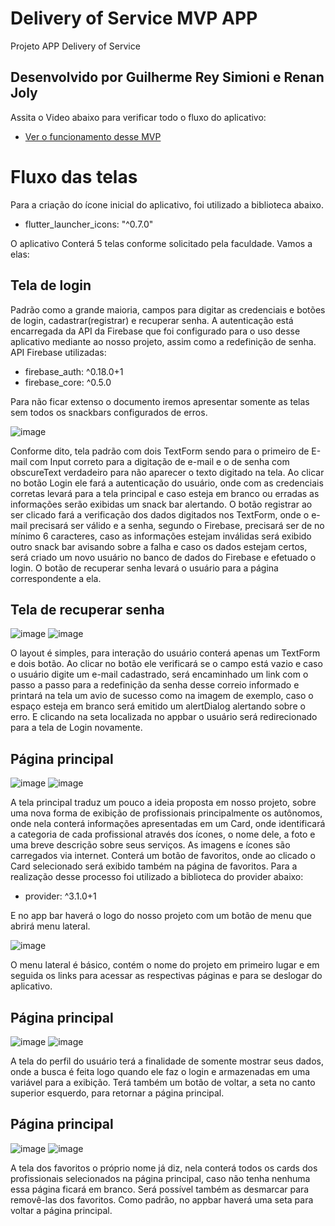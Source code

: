 # Delivery of Service MVP APP

Projeto APP Delivery of Service

## Desenvolvido por Guilherme Rey Simioni e Renan Joly


Assita o Video abaixo para verificar todo o fluxo do aplicativo:

- [Ver o funcionamento desse MVP](https://www.youtube.com/watch?v=-G0IQOYTYlw&feature=youtu.be)


# Fluxo das telas

Para a criação do ícone inicial do aplicativo, foi utilizado a biblioteca abaixo.
- flutter_launcher_icons: "^0.7.0"

O aplicativo Conterá 5 telas conforme solicitado pela faculdade. Vamos a elas:

## Tela de login

Padrão como a grande maioria, campos para digitar as credenciais e botões de login, cadastrar(registrar) e recuperar senha. A autenticação está encarregada da API da Firebase que foi configurado para o uso desse aplicativo mediante ao nosso projeto, assim como a redefinição de senha. 
API Firebase utilizadas:
- firebase_auth: ^0.18.0+1
- firebase_core: ^0.5.0

Para não ficar extenso o documento iremos apresentar somente as telas sem todos os snackbars configurados de erros. 

![image](https://user-images.githubusercontent.com/32063862/93276936-5ec03a80-f797-11ea-95d7-f177a4590e0c.png)

Conforme dito, tela padrão com dois TextForm sendo para o primeiro de E-mail com Input correto para a digitação de e-mail e o de senha com obscureText verdadeiro para não aparecer o texto digitado na tela. 
Ao clicar no botão Login ele fará a autenticação do usuário, onde com as credenciais corretas levará para a tela principal e caso esteja em branco ou erradas as informações serão exibidas um snack bar alertando. 
O botão registrar ao ser clicado fará a verificação dos dados digitados nos TextForm, onde o e-mail precisará ser válido e a senha, segundo o Firebase, precisará ser de no mínimo 6 caracteres, caso as informações estejam inválidas será exibido outro snack bar avisando sobre a falha e caso os dados estejam certos, será criado um novo usuário no banco de dados do Firebase e efetuado o login.
O botão de recuperar senha levará o usuário para a página correspondente a ela. 

## Tela de recuperar senha

![image](https://user-images.githubusercontent.com/32063862/93277052-ab0b7a80-f797-11ea-8333-da5b855968a2.png) ![image](https://user-images.githubusercontent.com/32063862/93277077-b8286980-f797-11ea-907f-e3038050c183.png)

O layout é simples, para interação do usuário conterá apenas um TextForm e dois botão. 
Ao clicar no botão ele verificará se o campo está vazio e caso o usuário digite um e-mail cadastrado, será encaminhado um link com o passo a passo para a redefinição da senha desse correio informado e printará na tela um avio de sucesso como na imagem de exemplo, caso o espaço esteja em branco será emitido um alertDialog alertando sobre o erro. 
E clicando na seta localizada no appbar o usuário será redirecionado para a tela de Login novamente. 

## Página principal
![image](https://user-images.githubusercontent.com/32063862/93277131-df7f3680-f797-11ea-9424-6e9f0137f6f0.png) ![image](https://user-images.githubusercontent.com/32063862/93277141-e8700800-f797-11ea-943e-2701c00da65a.png)

A tela principal traduz um pouco a ideia proposta em nosso projeto, sobre uma nova forma de exibição de profissionais principalmente os autônomos, onde nela conterá informações apresentadas em um Card, onde identificará a categoria de cada profissional através dos ícones, o nome dele, a foto e uma breve descrição sobre seus serviços.
As imagens e ícones são carregados via internet. 
Conterá um botão de favoritos, onde ao clicado o Card selecionado será exibido também na página de favoritos.
Para a realização desse processo foi utilizado a biblioteca do provider abaixo: 
- provider: ^3.1.0+1

E no app bar haverá o logo do nosso projeto com um botão de menu que abrirá menu lateral. 

![image](https://user-images.githubusercontent.com/32063862/93277157-fcb40500-f797-11ea-8a93-70cbfae15973.png)

O menu lateral é básico, contém o nome do projeto em primeiro lugar e em seguida os links para acessar as respectivas páginas e para se deslogar do aplicativo. 

## Página principal

![image](https://user-images.githubusercontent.com/32063862/93277188-17867980-f798-11ea-90cc-c2455a39eab7.png) ![image](https://user-images.githubusercontent.com/32063862/93277199-1fdeb480-f798-11ea-9d9d-a0af95a1bb96.png)

A tela do perfil do usuário terá a finalidade de somente mostrar seus dados, onde a busca é feita logo quando ele faz o login e armazenadas em uma variável para a exibição. 
Terá também um botão de voltar, a seta no canto superior esquerdo, para retornar a página principal. 

## Página principal

![image](https://user-images.githubusercontent.com/32063862/93277214-2ff69400-f798-11ea-8e70-4d493afac08a.png) ![image](https://user-images.githubusercontent.com/32063862/93277221-3553de80-f798-11ea-8e00-a06c31cd9d3d.png)

A tela dos favoritos o próprio nome já diz, nela conterá todos os cards dos profissionais selecionados na página principal, caso não tenha nenhuma essa página ficará em branco. Será possível também as desmarcar para removê-las dos favoritos. 
Como padrão, no appbar haverá uma seta para voltar a página principal. 




